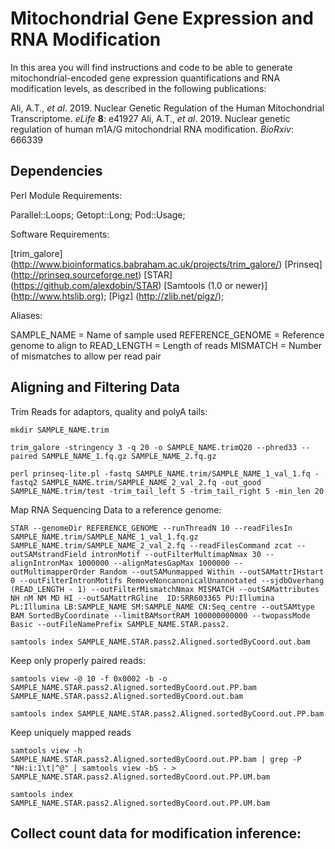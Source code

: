 # Mitochondrial Gene Expression and RNA Modification

In this area you will find instructions and code to be able to generate mitochondrial-encoded 
gene expression quantifications and RNA modification levels, as described in the following publications:

Ali, A.T., *et al*. 2019. Nuclear Genetic Regulation of the Human Mitochondrial Transcriptome. *eLife* **8**: e41927
Ali, A.T., *et al*. 2019. Nuclear genetic regulation of human m1A/G mitochondrial RNA modification. *BioRxiv*: 666339

## Dependencies

Perl Module Requirements: 

Parallel::Loops;
Getopt::Long;
Pod::Usage;

Software Requirements:

[trim_galore] (http://www.bioinformatics.babraham.ac.uk/projects/trim_galore/)
[Prinseq] (http://prinseq.sourceforge.net)
[STAR] (https://github.com/alexdobin/STAR)
[Samtools (1.0 or newer)] (http://www.htslib.org);
[Pigz] (http://zlib.net/pigz/);

Aliases:

SAMPLE_NAME = Name of sample used
REFERENCE_GENOME = Reference genome to align to
READ_LENGTH = Length of reads
MISMATCH = Number of mismatches to allow per read pair

## Aligning and Filtering Data

Trim Reads for adaptors, quality and polyA tails:

	mkdir SAMPLE_NAME.trim
 
	trim_galore -stringency 3 -q 20 -o SAMPLE_NAME.trimQ20 --phred33 --paired SAMPLE_NAME_1.fq.gz SAMPLE_NAME_2.fq.gz

	perl prinseq-lite.pl -fastq SAMPLE_NAME.trim/SAMPLE_NAME_1_val_1.fq -fastq2 SAMPLE_NAME.trim/SAMPLE_NAME_2_val_2.fq -out_good SAMPLE_NAME.trim/test -trim_tail_left 5 -trim_tail_right 5 -min_len 20

Map RNA Sequencing Data to a reference genome:

	STAR --genomeDir REFERENCE_GENOME --runThreadN 10 --readFilesIn SAMPLE_NAME.trim/SAMPLE_NAME_1_val_1.fq.gz SAMPLE_NAME.trim/SAMPLE_NAME_2_val_2.fq --readFilesCommand zcat --outSAMstrandField intronMotif --outFilterMultimapNmax 30 --alignIntronMax 1000000 --alignMatesGapMax 1000000 --outMultimapperOrder Random --outSAMunmapped Within --outSAMattrIHstart 0 --outFilterIntronMotifs RemoveNoncanonicalUnannotated --sjdbOverhang (READ_LENGTH - 1) --outFilterMismatchNmax MISMATCH --outSAMattributes NH nM NM MD HI --outSAMattrRGline  ID:SRR603365 PU:Illumina PL:Illumina LB:SAMPLE_NAME SM:SAMPLE_NAME CN:Seq_centre --outSAMtype BAM SortedByCoordinate --limitBAMsortRAM 100000000000 --twopassMode Basic --outFileNamePrefix SAMPLE_NAME.STAR.pass2.

	samtools index SAMPLE_NAME.STAR.pass2.Aligned.sortedByCoord.out.bam

Keep only properly paired reads:

	samtools view -@ 10 -f 0x0002 -b -o SAMPLE_NAME.STAR.pass2.Aligned.sortedByCoord.out.PP.bam SAMPLE_NAME.STAR.pass2.Aligned.sortedByCoord.out.bam

	samtools index SAMPLE_NAME.STAR.pass2.Aligned.sortedByCoord.out.PP.bam

Keep uniquely mapped reads

	samtools view -h SAMPLE_NAME.STAR.pass2.Aligned.sortedByCoord.out.PP.bam | grep -P "NH:i:1\t|^@" | samtools view -bS - > SAMPLE_NAME.STAR.pass2.Aligned.sortedByCoord.out.PP.UM.bam

	samtools index SAMPLE_NAME.STAR.pass2.Aligned.sortedByCoord.out.PP.UM.bam
	
## Collect count data for modification inference:
